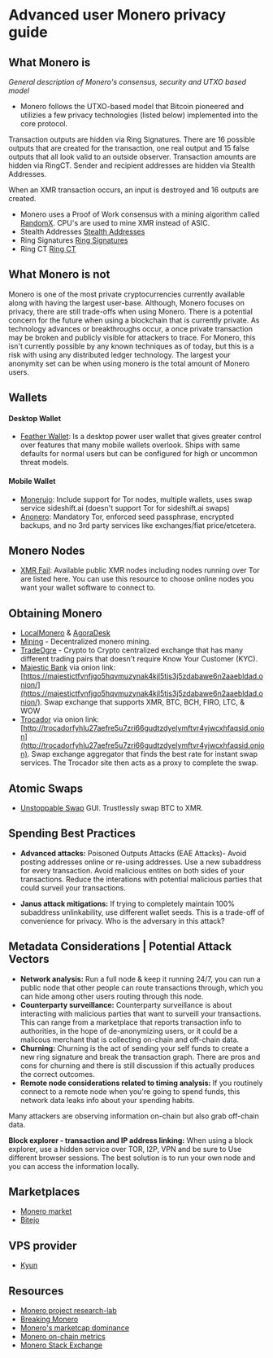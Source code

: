 # Advanced user Monero privacy guide


## What Monero is

*General description of Monero's consensus, security and UTXO based model*  

- Monero follows the UTXO-based model that Bitcoin pioneered and utilizies a few privacy technologies (listed below) implemented into the core protocol. 
<!--- Describe how a tx works---> Transaction outputs are hidden via Ring Signatures. There are 16 possible outputs that are created for the transaction, one real output and 15 false outputs that all look valid to an outside observer. Transaction amounts are hidden via RingCT. Sender and recipient addresses are hidden via Stealth Addresses.
When an XMR transaction occurs, an input is destroyed and 16 outputs are created. 
- Monero uses a Proof of Work consensus with a mining algorithm called [RandomX](https://web.getmonero.org/resources/moneropedia/randomx.html). CPU's are used to mine XMR instead of ASIC.
- Stealth Addresses [Stealth Addresses](https://www.getmonero.org/resources/moneropedia/stealthaddress.html)
- Ring Signatures [Ring Signatures](https://www.getmonero.org/resources/moneropedia/ringsignatures.html)
- Ring CT [Ring CT](https://www.getmonero.org/resources/moneropedia/ringCT.html)


## What Monero is not

Monero is one of the most private cryptocurrencies currently available along with having the largest user-base. Although, Monero focuses on privacy, there are still trade-offs when using Monero. There is a potential concern for the future when using a blockchain that is currently private. As technology advances or breakthroughs occur, a once private transaction may be broken and publicly visible for attackers to trace. For Monero, this isn't currently possible by any known techniques as of today, but this is a risk with using any distributed ledger technology. The largest your anonymity set can be when using monero is the total amount of Monero users.

## Wallets

#### Desktop Wallet

- [Feather Wallet](https://featherwallet.org/): Is a desktop power user wallet that gives greater control over features that many mobile wallets overlook. Ships with same defaults for normal users but can be configured for high or uncommon threat models.


#### Mobile Wallet

- [Monerujo](https://www.monerujo.io/): Include support for Tor nodes, multiple wallets, uses swap service sideshift.ai (doesn't support Tor for sideshift.ai swaps)
- [Anonero](https://gitea.com/ANONERO/ANON/releases): Mandatory Tor, enforced seed passphrase, encrypted backups, and no 3rd party services like exchanges/fiat price/etcetera.


## Monero Nodes

- [XMR Fail](https://monero.fail/): Available public XMR nodes including nodes running over Tor are listed here. You can use this resource to choose online nodes you want your wallet software to connect to.

## Obtaining Monero

- [LocalMonero](https://localmonero.co/) & [AgoraDesk](https://agoradesk.com/)
- [Mining](https://p2pool.io/) - Decentralized monero mining.
- [TradeOgre](https://tradeogre.com/) - Crypto to Crypto centralized exchange that has many different trading pairs that doesn't require Know Your Customer (KYC). 
- [Majestic Bank](https://majesticbank.su/) via onion link:  [https://majestictfvnfjgo5hqvmuzynak4kjl5tjs3j5zdabawe6n2aaebldad.onion/](https://majestictfvnfjgo5hqvmuzynak4kjl5tjs3j5zdabawe6n2aaebldad.onion/). Swap exchange that supports XMR, BTC, BCH, FIRO, LTC, & WOW
- [Trocador](https://trocador.app) via onion link: [http://trocadorfyhlu27aefre5u7zri66gudtzdyelymftvr4yjwcxhfaqsid.onion](http://trocadorfyhlu27aefre5u7zri66gudtzdyelymftvr4yjwcxhfaqsid.onion). Swap exchange aggregator that finds the best rate for instant swap services. The Trocador site then acts as a proxy to complete the swap.

## Atomic Swaps

- [Unstoppable Swap](https://unstoppableswap.net/) GUI. Trustlessly swap BTC to XMR.

## Spending Best Practices

- **Advanced attacks:** Poisoned Outputs Attacks (EAE Attacks)- Avoid posting addresses online or re-using addresses. Use a new subaddress for every transaction. Avoid malicious entites on both sides of your transactions. Reduce the interations with potential malicious parties that could surveil your transactions. 

- **Janus attack mitigations:** If trying to completely maintain 100% subaddress unlinkability, use different wallet seeds. This is a trade-off of convenience for privacy. Who is the adversary in this attack? 

## Metadata Considerations | Potential Attack Vectors

- **Network analysis:** Run a full node & keep it running 24/7, you can run a public node that other people can route transactions through, which you can hide among other users routing through this node.
- **Counterparty surveillance:** Counterparty surveillance is about interacting with malicious parties that want to surveill your transactions. This can range from a marketplace that reports transaction info to authorities, in the hope of de-anonymizing users, or it could be a malicous merchant that is collecting on-chain and off-chain data.
- **Churning:** Churning is the act of sending your self funds to create a new ring signature and break the transaction graph. There are pros and cons for churning and there is still discussion if this actually produces the correct outcomes.
- **Remote node considerations related to timing analysis:** If you routinely connect to a remote node when you're going to spend funds, this network data leaks info about your spending habits. 

Many attackers are observing information on-chain but also grab off-chain data.

**Block explorer - transaction and IP address linking:** When using a block explorer, use a hidden service over TOR, I2P, VPN and be sure to Use different browser sessions. The best solution is to run your own node and you can access the information locally.

## Marketplaces

- [Monero market](https://moneromarket.io)  
- [Bitejo](https://bitejo.com)

## VPS provider

- [Kyun](https://kyun.host/)

## Resources

- [Monero project research-lab](https://github.com/monero-project/research-lab/issues/94)
- [Breaking Monero](https://www.monerooutreach.org/breaking-monero/)
- [Monero's marketcap dominance](https://moneroj.net/dominance/)
- [Monero on-chain metrics](https://www.monero.how/)
- [Monero Stack Exchange](https://monero.stackexchange.com/)

